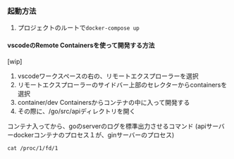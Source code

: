 ### 起動方法
1. プロジェクトのルートで`docker-compose up`

#### vscodeのRemote Containersを使って開発する方法
[wip]
1. vscodeワークスペースの右の、リモートエクスプローラーを選択
2. リモートエクスプローラーのサイドバー上部のセレクターからcontainersを選択
3. container/dev Containersからコンテナの中に入って開発する
4. その際に、/go/src/apiディレクトリを開く

コンテナ入ってから、goのserverのログを標準出力させるコマンド
(apiサーバーdockerコンテナのプロセス１が、ginサーバーのプロセス)
```
cat /proc/1/fd/1 
```